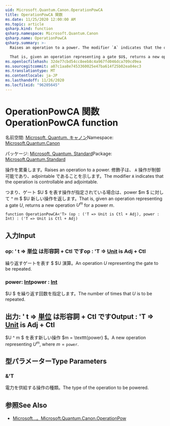 ```yaml
---
uid: Microsoft.Quantum.Canon.OperationPowCA
title: OperationPowCA 関数
ms.date: 11/25/2020 12:00:00 AM
ms.topic: article
qsharp.kind: function
qsharp.namespace: Microsoft.Quantum.Canon
qsharp.name: OperationPowCA
qsharp.summary: >-
  Raises an operation to a power. The modifier `A` indicates that the operation is controllable and adjointable.

  That is, given an operation representing a gate $U$, returns a new operation $U^m$ for a power $m$.
ms.openlocfilehash: 32de77cbd54cc8eeb8c4a967fd046dca709cd9ea
ms.sourcegitcommit: a87c1aa8e7453360025e47ba614f25b02ea84ec3
ms.translationtype: MT
ms.contentlocale: ja-JP
ms.lasthandoff: 11/26/2020
ms.locfileid: "96205645"
---
```

# <a name="operationpowca-function"></a><span data-ttu-id="1f95a-102">OperationPowCA 関数</span><span class="sxs-lookup"><span data-stu-id="1f95a-102">OperationPowCA function</span></span>

<span data-ttu-id="1f95a-103">名前空間: [Microsoft. Quantum. キャノン](xref:Microsoft.Quantum.Canon)</span><span class="sxs-lookup"><span data-stu-id="1f95a-103">Namespace: [Microsoft.Quantum.Canon](xref:Microsoft.Quantum.Canon)</span></span>

<span data-ttu-id="1f95a-104">パッケージ: [Microsoft. Quantum. Standard](https://nuget.org/packages/Microsoft.Quantum.Standard)</span><span class="sxs-lookup"><span data-stu-id="1f95a-104">Package: [Microsoft.Quantum.Standard](https://nuget.org/packages/Microsoft.Quantum.Standard)</span></span>


<span data-ttu-id="1f95a-105">操作を累乗します。</span><span class="sxs-lookup"><span data-stu-id="1f95a-105">Raises an operation to a power.</span></span>
<span data-ttu-id="1f95a-106">修飾子は、 `A` 操作が制御可能であり、adjointable であることを示します。</span><span class="sxs-lookup"><span data-stu-id="1f95a-106">The modifier `A` indicates that the operation is controllable and adjointable.</span></span>

<span data-ttu-id="1f95a-107">つまり、ゲート $U $ を表す操作が指定されている場合は、power $m $ に対して ^ m $ $U 新しい操作を返します。</span><span class="sxs-lookup"><span data-stu-id="1f95a-107">That is, given an operation representing a gate $U$, returns a new operation $U^m$ for a power $m$.</span></span>

```qsharp
function OperationPowCA<'T> (op : ('T => Unit is Ctl + Adj), power : Int) : ('T => Unit is Ctl + Adj)
```


## <a name="input"></a><span data-ttu-id="1f95a-108">入力</span><span class="sxs-lookup"><span data-stu-id="1f95a-108">Input</span></span>

### <a name="op--t--unit--is-adj--ctl"></a><span data-ttu-id="1f95a-109">op: ' t => [単位](xref:microsoft.quantum.lang-ref.unit)  は形容詞 + Ctl です</span><span class="sxs-lookup"><span data-stu-id="1f95a-109">op : 'T => [Unit](xref:microsoft.quantum.lang-ref.unit)  is Adj + Ctl</span></span>

<span data-ttu-id="1f95a-110">繰り返すゲートを表す $ $U 演算。</span><span class="sxs-lookup"><span data-stu-id="1f95a-110">An operation $U$ representing the gate to be repeated.</span></span>


### <a name="power--int"></a><span data-ttu-id="1f95a-111">power: [Int](xref:microsoft.quantum.lang-ref.int)</span><span class="sxs-lookup"><span data-stu-id="1f95a-111">power : [Int](xref:microsoft.quantum.lang-ref.int)</span></span>

<span data-ttu-id="1f95a-112">$U $ を繰り返す回数を指定します。</span><span class="sxs-lookup"><span data-stu-id="1f95a-112">The number of times that $U$ is to be repeated.</span></span>



## <a name="output--t--unit--is-adj--ctl"></a><span data-ttu-id="1f95a-113">出力: ' t => [単位](xref:microsoft.quantum.lang-ref.unit)  は形容詞 + Ctl です</span><span class="sxs-lookup"><span data-stu-id="1f95a-113">Output : 'T => [Unit](xref:microsoft.quantum.lang-ref.unit)  is Adj + Ctl</span></span>

<span data-ttu-id="1f95a-114">$U ^ m $ を表す新しい操作 $m = \texttt{power} $。</span><span class="sxs-lookup"><span data-stu-id="1f95a-114">A new operation representing $U^m$, where $m = \texttt{power}$.</span></span>

## <a name="type-parameters"></a><span data-ttu-id="1f95a-115">型パラメーター</span><span class="sxs-lookup"><span data-stu-id="1f95a-115">Type Parameters</span></span>

### <a name="t"></a><span data-ttu-id="1f95a-116">&</span><span class="sxs-lookup"><span data-stu-id="1f95a-116">'T</span></span>

<span data-ttu-id="1f95a-117">電力を供給する操作の種類。</span><span class="sxs-lookup"><span data-stu-id="1f95a-117">The type of the operation to be powered.</span></span>

## <a name="see-also"></a><span data-ttu-id="1f95a-118">参照</span><span class="sxs-lookup"><span data-stu-id="1f95a-118">See Also</span></span>

- [<span data-ttu-id="1f95a-119">Microsoft...。</span><span class="sxs-lookup"><span data-stu-id="1f95a-119">Microsoft.Quantum.Canon.OperationPow</span></span>](xref:Microsoft.Quantum.Canon.OperationPow)